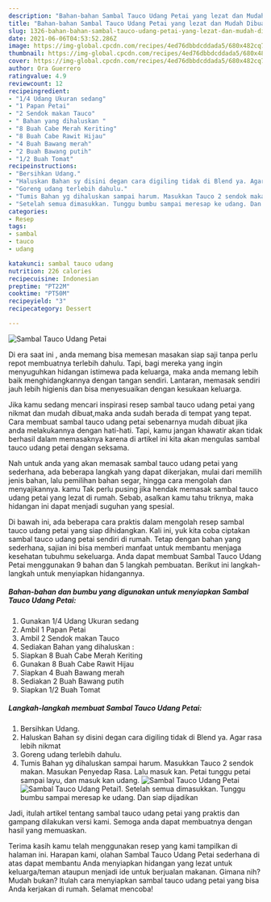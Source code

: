 ```yaml
---
description: "Bahan-bahan Sambal Tauco Udang Petai yang lezat dan Mudah Dibuat"
title: "Bahan-bahan Sambal Tauco Udang Petai yang lezat dan Mudah Dibuat"
slug: 1326-bahan-bahan-sambal-tauco-udang-petai-yang-lezat-dan-mudah-dibuat
date: 2021-06-06T04:53:52.286Z
image: https://img-global.cpcdn.com/recipes/4ed76dbbdcddada5/680x482cq70/sambal-tauco-udang-petai-foto-resep-utama.jpg
thumbnail: https://img-global.cpcdn.com/recipes/4ed76dbbdcddada5/680x482cq70/sambal-tauco-udang-petai-foto-resep-utama.jpg
cover: https://img-global.cpcdn.com/recipes/4ed76dbbdcddada5/680x482cq70/sambal-tauco-udang-petai-foto-resep-utama.jpg
author: Ora Guerrero
ratingvalue: 4.9
reviewcount: 12
recipeingredient:
- "1/4 Udang Ukuran sedang"
- "1 Papan Petai"
- "2 Sendok makan Tauco"
- " Bahan yang dihaluskan "
- "8 Buah Cabe Merah Keriting"
- "8 Buah Cabe Rawit Hijau"
- "4 Buah Bawang merah"
- "2 Buah Bawang putih"
- "1/2 Buah Tomat"
recipeinstructions:
- "Bersihkan Udang."
- "Haluskan Bahan sy disini degan cara digiling tidak di Blend ya. Agar rasa lebih nikmat"
- "Goreng udang terlebih dahulu."
- "Tumis Bahan yg dihaluskan sampai harum. Masukkan Tauco 2 sendok makan. Masukan Penyedap Rasa. Lalu masuk kan. Petai tunggu petai sampai layu, dan masuk kan udang."
- "Setelah semua dimasukkan. Tunggu bumbu sampai meresap ke udang. Dan siap dijadikan"
categories:
- Resep
tags:
- sambal
- tauco
- udang

katakunci: sambal tauco udang 
nutrition: 226 calories
recipecuisine: Indonesian
preptime: "PT22M"
cooktime: "PT50M"
recipeyield: "3"
recipecategory: Dessert

---
```



![Sambal Tauco Udang Petai](https://img-global.cpcdn.com/recipes/4ed76dbbdcddada5/680x482cq70/sambal-tauco-udang-petai-foto-resep-utama.jpg)

Di era  saat ini , anda memang bisa memesan masakan siap saji tanpa perlu repot membuatnya terlebih dahulu. Tapi, bagi mereka yang ingin menyuguhkan hidangan istimewa pada keluarga, maka anda memang lebih baik menghidangkannya dengan tangan sendiri. Lantaran, memasak sendiri jauh lebih higienis dan bisa menyesuaikan dengan kesukaan keluarga.

Jika kamu sedang mencari inspirasi resep sambal tauco udang petai yang nikmat dan mudah dibuat,maka anda sudah berada di tempat yang tepat. Cara membuat sambal tauco udang petai  sebenarnya mudah dibuat jika anda melakukannya dengan hati-hati. Tapi, kamu jangan khawatir akan tidak berhasil dalam memasaknya 
karena di artikel ini kita akan mengulas sambal tauco udang petai dengan seksama.  



Nah untuk anda yang akan memasak sambal tauco udang petai yang sederhana, ada beberapa langkah yang dapat dikerjakan, mulai dari memilih jenis bahan, lalu pemilihan bahan segar, hingga cara mengolah dan menyajikannya. kamu Tak perlu pusing jika hendak memasak sambal tauco udang petai yang lezat di rumah. Sebab, asalkan kamu  tahu triknya, maka hidangan ini dapat menjadi suguhan yang spesial.

Di bawah ini, ada beberapa cara praktis  dalam mengolah resep sambal tauco udang petai yang siap dihidangkan. Kali ini, yuk kita coba ciptakan sambal tauco udang petai sendiri di rumah. Tetap dengan bahan yang sederhana, sajian ini bisa memberi manfaat untuk membantu menjaga kesehatan tubuhmu sekeluarga. Anda dapat membuat Sambal Tauco Udang Petai menggunakan 9 bahan dan 5 langkah pembuatan. Berikut ini langkah-langkah untuk menyiapkan hidangannya.

<!--inarticleads1-->

##### Bahan-bahan dan bumbu yang digunakan untuk menyiapkan Sambal Tauco Udang Petai:

1. Gunakan 1/4 Udang Ukuran sedang
1. Ambil 1 Papan Petai
1. Ambil 2 Sendok makan Tauco
1. Sediakan  Bahan yang dihaluskan :
1. Siapkan 8 Buah Cabe Merah Keriting
1. Gunakan 8 Buah Cabe Rawit Hijau
1. Siapkan 4 Buah Bawang merah
1. Sediakan 2 Buah Bawang putih
1. Siapkan 1/2 Buah Tomat




<!--inarticleads2-->

##### Langkah-langkah membuat Sambal Tauco Udang Petai:

1. Bersihkan Udang.
1. Haluskan Bahan sy disini degan cara digiling tidak di Blend ya. Agar rasa lebih nikmat
1. Goreng udang terlebih dahulu.
1. Tumis Bahan yg dihaluskan sampai harum. Masukkan Tauco 2 sendok makan. Masukan Penyedap Rasa. Lalu masuk kan. Petai tunggu petai sampai layu, dan masuk kan udang.
<img src="https://img-global.cpcdn.com/steps/eec021bce372f2af/160x128cq70/sambal-tauco-udang-petai-langkah-memasak-4-foto.jpg" alt="Sambal Tauco Udang Petai"><img src="https://img-global.cpcdn.com/steps/50938f80ce651cbb/160x128cq70/sambal-tauco-udang-petai-langkah-memasak-4-foto.jpg" alt="Sambal Tauco Udang Petai">1. Setelah semua dimasukkan. Tunggu bumbu sampai meresap ke udang. Dan siap dijadikan




Jadi, itulah artikel tentang  sambal tauco udang petai  yang praktis dan gampang dilakukan versi kami. Semoga anda dapat membuatnya dengan hasil yang memuaskan. 

Terima kasih kamu telah menggunakan resep yang kami tampilkan di halaman ini. Harapan kami, olahan  Sambal Tauco Udang Petai sederhana di atas dapat membantu Anda menyiapkan hidangan yang lezat untuk keluarga/teman ataupun menjadi ide untuk berjualan makanan. Gimana nih? Mudah bukan? Itulah cara menyiapkan sambal tauco udang petai yang bisa Anda kerjakan di rumah. Selamat mencoba!

